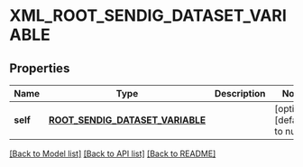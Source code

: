 # XML_ROOT_SENDIG_DATASET_VARIABLE

## Properties
Name | Type | Description | Notes
------------ | ------------- | ------------- | -------------
**self** | [**ROOT_SENDIG_DATASET_VARIABLE**](RootSendigDatasetVariable.md) |  | [optional] [default to null]

[[Back to Model list]](../README.md#documentation-for-models) [[Back to API list]](../README.md#documentation-for-api-endpoints) [[Back to README]](../README.md)


